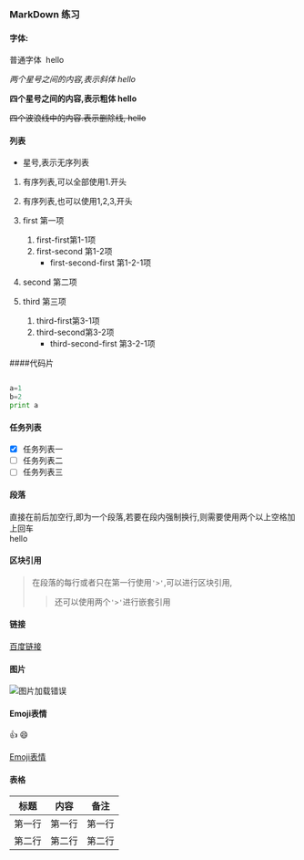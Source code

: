 ### MarkDown 练习

#### 字体:
普通字体  hello

*两个星号之间的内容,表示斜体 hello*

**四个星号之间的内容,表示粗体 hello**

~~四个波浪线中的内容.表示删除线, hello~~

#### 列表
* 星号,表示无序列表

1. 有序列表,可以全部使用1.开头
1. 有序列表,也可以使用1,2,3,开头


1. first 第一项
    1. first-first第1-1项
    1. first-second 第1-2项
        * first-second-first 第1-2-1项
1. second 第二项
1. third 第三项
    1. third-first第3-1项
    1. third-second第3-2项
        * third-second-first 第3-2-1项
   
####代码片
```py

a=1
b=2
print a
```
#### 任务列表

* [x] 任务列表一
* [ ] 任务列表二
* [ ] 任务列表三

#### 段落

直接在前后加空行,即为一个段落,若要在段内强制换行,则需要使用两个以上空格加上回车  
hello

#### 区块引用

>在段落的每行或者只在第一行使用`'>'`,可以进行区块引用,
>>还可以使用两个`'>'`进行嵌套引用

#### 链接

[百度链接](www.baidu.com)

#### 图片

![图片加载错误](https://octodex.github.com/images/yaktocat.png)

#### Emoji表情

:+1:  :smile:

[Emoji表情](https://www.webpagefx.com/tools/emoji-cheat-sheet/)

#### 表格

标题 | 内容| 备注
-----|-----|-----
第一行|第一行|第一行
第二行|第二行|第二行
